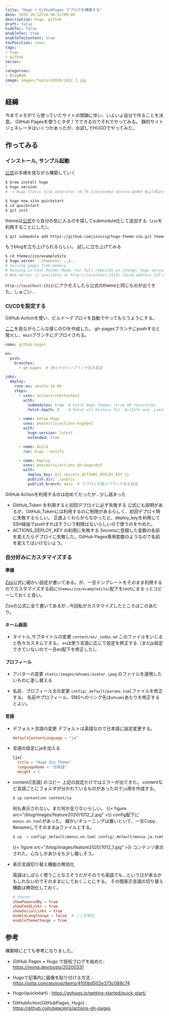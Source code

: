 ```yaml
---
title: "Hugo + GithubPages でブログを構築する"
date: 2020-10-12T20:40:51+09:00
description: hugo, github
draft: false
hideToc: false
enableToc: true
enableTocContent: true
tocPosition: inner
tags:
- hugo
- github
series:
-
categories:
- Blog制作
image: images/feature2020/1012_1.jpg
---
```



## 経緯

今までメモがてら使っていたサイトの閉鎖に伴い、いよいよ自分で作ることを決意。
GitHub Pagesを使うとタダ！でできるのでそれでやってみる。
静的サイトジェネレータはいくつかあったが、お試しでHUGOでやってみた。

## 作ってみる

### インストール, サンプル起動

[公式](https://gohugo.io/getting-started/quick-start/)の手順を見ながら構築していく

```bash
$ brew install hugo
$ hugo version
# -> Hugo Static Site Generator v0.76.3/extended darwin/amd64 BuildDate: unknown

$ hugo new site quickstart
$ cd quickstart
$ git init
```

themeは[公式](https://themes.gohugo.io/zzo)から自分の気に入るのを探してsubmodule化して追加する（`zzo`を利用することにした）。
```bash
$ git submodule add https://github.com/zzossig/hugo-theme-zzo.git themes/zzo
```

もうblogを立ち上げられるらしい。
試しに立ち上げてみる
```bash
$ cd themes/zzo/exampleSite
$ hugo server --themesDir ../..
# Serving pages from memory
# Running in Fast Render Mode. For full rebuilds on change: hugo server --disableFastRender
# Web Server is available at http://localhost:1313/ (bind address 127.0.0.1)
```

`http://localhost:1313/`にアクセスしたら公式のthemeと同じものが出てきた。しゅごい...

### CI/CDを設定する

GitHub Actionを使い、ビルド〜デプロイを自動でやってもらうようにする。

[ここ](https://github.com/peaceiris/actions-gh-pages)を見ながらこんな感じのCIを作成した。
gh-pagesブランチにpushすると発火し、`main`ブランチにデプロイされる。

```yaml 
name: github pages

on:
  push:
    branches:
      - gh-pages  # 発火させたいブランチ名を設定

jobs:
  deploy:
    runs-on: ubuntu-18.04
    steps:
      - uses: actions/checkout@v2
        with:
          submodules: true  # Fetch Hugo themes (true OR recursive)
          fetch-depth: 0    # Fetch all history for .GitInfo and .Lastmod

      - name: Setup Hugo
        uses: peaceiris/actions-hugo@v2
        with:
          hugo-version: latest
          extended: true

      - name: Build
        run: hugo --minify

      - name: Deploy
        uses: peaceiris/actions-gh-pages@v3
        with:
          deploy_key: ${{ secrets.ACTIONS_DEPLOY_KEY }}
          publish_dir: ./public
          publish_branch: main  # デプロイ対象のブランチ名を設定
```

GitHub Actionを利用するのは初めてだったが...少し詰まった

* GitHub_Token を利用すると初回デプロイに必ず失敗する
  公式にも説明があるが、GitHub_Tokenには利用するのに制限があるらしく、初回デプロイ時に失敗するらしい。
  正直よくわらからなかったと、deploy_keyを利用してSSH経由でpushすればそういう制限はないらしいので使うのをやめた。
* ACTIONS_DEPLOY_KEY の利用に失敗する
  Secretsに登録した変数の名前を変えたらデプロイに失敗した。GitHub Pages専用変数のようなので名前を変えてはいけないよう。

### 自分好みにカスタマイズする

#### 準備

[Zzo](https://themes.gohugo.io/hugo-theme-zzo/)公式に細かい設定が書いてある。が、一旦テンプレートをそのまま利用するのでカスタマイズする前に`themes/zzo/exampleSite/`配下をrootにまるっとコピーしておくと良い。

Zzoの公式に全て書いてあるが...今回私がカスタマイズしたところはこのあたり。

#### ホーム画面

* タイトル,サブタイトルの変更
  `content/en/_index.md` このファイルをいじると色々カスタムできる。
  `en`は使う言語に応じて設定を修正する（まだjp設定できていないので一旦en配下を修正した）。

#### プロフィール

* アバターの変更
  `static/images/whoami/avatar.jpeg` のファイルを適用したいものに差し替える

* 名前、プロフィール文の変更
  `config/_default/params.toml`ファイルを修正する。
  名前やプロフィール、SNSへのリンク先は`whoami`あたりを修正するとよい。

#### 言語

* デフォルト言語の変更
  デフォルトは英語なので日本語に設定変更する。

  ```toml:config.toml
  defaultContentLanguage = "ja"
  ```

* 言語の設定にjaを加える

  ```toml:languages.toml
  [ja]
    title = "Hugo Zzo Theme"
    languageName = "日本語"
    weight = 1
  ```

* content/[言語] のコピー
  上記の設定だけではエラーが出てきた。
  contentなど言語ごとにフォルダが分かれているものがあったので`ja`用を作成する。

  ``` bash
  $ cp content/en content/ja
  ```
  何も表示されない。まだ何か足りないらしい。
  {{< figure src="/blog/images/feature2020/1012_2.jpg" >}}
  config配下に`menus.en.toml`があった。
  細かいチューニングは置いといて、一旦Copy、Renameしてそのままjaファイルとする。
  ```bash
  $ cp -a config/_default/menus.en.toml config/_default/menus.ja.toml
  ```

  {{< figure src="/blog/images/feature2020/1012_1.jpg" >}}
  コンテンツ表示された。心なしかあひるも少し嬉しそう。

* 表示言語切り替え機能の無効化

  英語はしばらく使うことなさそうだがそのうち英語でも...という日が来るかもしれないのでそのままにしておくことにする。
  その間表示言語の切り替え機能は無効化しておく。

  ```toml:params.toml
  # footer
  showPoweredBy = true
  showFeedLinks = true
  showSocialLinks = true
  enableLangChange = false  # ここを修正
  enableThemeChange = true
  ```


## 参考

構築時にとても参考になりました。

* GitHub Pages × Hugo で技術ブログを始めた: https://reona.dev/posts/20200331

* Hugoで記事内に画像を貼り付ける方法 : https://qiita.com/atuyosi/items/4100bd502e373c088c74

* Hugo(quickstart) : https://gohugo.io/getting-started/quick-start/

* GitHubAction(GitHubPages, Hugo) : https://github.com/peaceiris/actions-gh-pages

